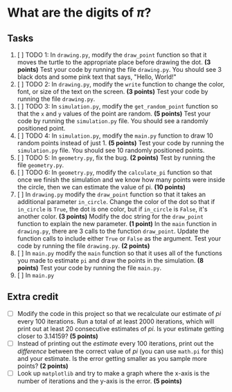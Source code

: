 # What are the digits of $\pi$?

## Tasks

1. [ ] TODO 1: In `drawing.py`, modify the `draw_point` function so that it moves the turtle to the appropriate place before drawing the dot. **(3 points)** Test your code by running the file `drawing.py`. You should see 3 black dots and some pink text that says, "Hello, World!"
2. [ ] TODO 2: In `drawing.py`, modify the `write` function to change the color, font, or size of the text on the screen. **(3 points)** Test your code by running the file `drawing.py`.
3. [ ] TODO 3: In `simulation.py`, modify the `get_random_point` function so that the `x` and `y` values of the point are random. **(5 points)** Test your code by running the `simulation.py` file. You should see a randomly positioned point.
4. [ ] TODO 4: In `simulation.py`, modify the `main.py` function to draw 10 random points instead of just 1. **(5 points)** Test your code by running the `simulation.py` file. You should see 10 randomly positioned points.
5. [ ] TODO 5: In `geometry.py`, fix the bug. **(2 points)** Test by running the file `geometry.py`.
6. [ ] TODO 6: In `geometry.py`, modify the `calculate_pi` function so that once we finish the simulation and we know how many points were inside the circle, then we can estimate the value of pi. **(10 points)**
7. [ ] In `drawing.py` modify the `draw_point` function so that it takes an additional parameter `in_circle`. Change the color of the dot so that if `in_circle` is `True`, the dot is one color, but if `in_circle` is `False`, it's another color. **(3 points)** Modify the doc string for the `draw_point` function to explain the new parameter. **(1 point)** In the `main` function in `drawing.py`, there are 3 calls to the function `draw_point`. Update the function calls to include either `True` or `False` as the argument. Test your code by running the file `drawing.py`. **(2 points)**
8. [ ] In `main.py` modify the `main` function so that it uses all of the functions you made to estimate `pi` and draw the points in the simulation. **(8 points)** Test your code by running the file `main.py`.
9. [ ] In `main.py`

## Extra credit

* [ ] Modify the code in this project so that we recalculate our estimate of $pi$ every 100 iterations. Run a total of at least 2000 iterations, which will print out at least 20 consecutive estimates of $pi$. Is your estimate getting closer to 3.14159? **(5 points)**
* [ ] Instead of printing out the *estimate* every 100 iterations, print out the *difference* between the correct value of $pi$ (you can use `math.pi` for this) and your estimate. Is the error getting smaller as you sample more points? **(2 points)**
* [ ] Look up `matplotlib` and try to make a graph where the x-axis is the number of iterations and the y-axis is the error. **(5 points)**